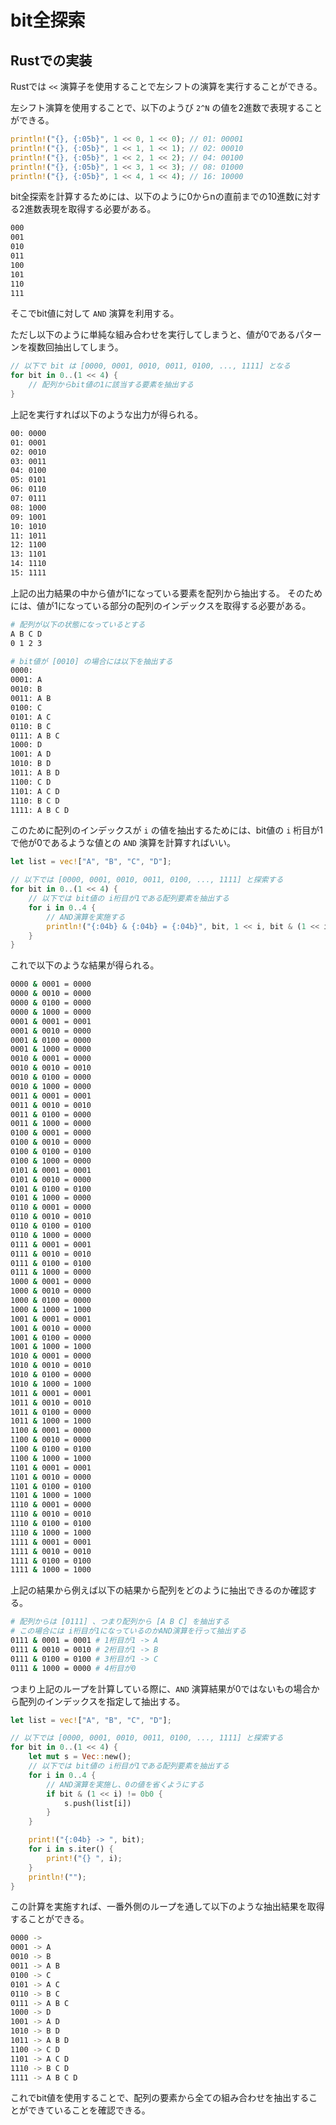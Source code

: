 # bit全探索

<!-- START doctoc -->
<!-- END doctoc -->

## Rustでの実装

Rustでは `<<` 演算子を使用することで左シフトの演算を実行することができる。

左シフト演算を使用することで、以下のようび `2^N` の値を2進数で表現することができる。

```rust
println!("{}, {:05b}", 1 << 0, 1 << 0); // 01: 00001 
println!("{}, {:05b}", 1 << 1, 1 << 1); // 02: 00010
println!("{}, {:05b}", 1 << 2, 1 << 2); // 04: 00100
println!("{}, {:05b}", 1 << 3, 1 << 3); // 08: 01000
println!("{}, {:05b}", 1 << 4, 1 << 4); // 16: 10000
```

bit全探索を計算するためには、以下のように0からnの直前までの10進数に対する2進数表現を取得する必要がある。

```bash
000
001
010
011
100
101
110
111
```

そこでbit値に対して `AND` 演算を利用する。

ただし以下のように単純な組み合わせを実行してしまうと、値が0であるパターンを複数回抽出してしまう。

```rust
// 以下で bit は [0000, 0001, 0010, 0011, 0100, ..., 1111] となる
for bit in 0..(1 << 4) {
    // 配列からbit値の1に該当する要素を抽出する
}
```

上記を実行すれば以下のような出力が得られる。

```bash
00: 0000
01: 0001
02: 0010
03: 0011
04: 0100
05: 0101
06: 0110
07: 0111
08: 1000
09: 1001
10: 1010
11: 1011
12: 1100
13: 1101
14: 1110
15: 1111
```

上記の出力結果の中から値が1になっている要素を配列から抽出する。
そのためには、値が1になっている部分の配列のインデックスを取得する必要がある。

```bash
# 配列が以下の状態になっているとする
A B C D
0 1 2 3

# bit値が [0010] の場合には以下を抽出する
0000: 
0001: A
0010: B
0011: A B
0100: C
0101: A C
0110: B C
0111: A B C
1000: D
1001: A D
1010: B D
1011: A B D
1100: C D
1101: A C D
1110: B C D
1111: A B C D
```

このために配列のインデックスが `i` の値を抽出するためには、bit値の `i` 桁目が1で他が0であるような値との `AND` 演算を計算すればいい。

```rust
let list = vec!["A", "B", "C", "D"];

// 以下では [0000, 0001, 0010, 0011, 0100, ..., 1111] と探索する
for bit in 0..(1 << 4) {
    // 以下では bit値の i桁目が1である配列要素を抽出する
    for i in 0..4 {
        // AND演算を実施する
        println!("{:04b} & {:04b} = {:04b}", bit, 1 << i, bit & (1 << i));
    }
}
```

これで以下のような結果が得られる。

```bash
0000 & 0001 = 0000
0000 & 0010 = 0000
0000 & 0100 = 0000
0000 & 1000 = 0000
0001 & 0001 = 0001
0001 & 0010 = 0000
0001 & 0100 = 0000
0001 & 1000 = 0000
0010 & 0001 = 0000
0010 & 0010 = 0010
0010 & 0100 = 0000
0010 & 1000 = 0000
0011 & 0001 = 0001
0011 & 0010 = 0010
0011 & 0100 = 0000
0011 & 1000 = 0000
0100 & 0001 = 0000
0100 & 0010 = 0000
0100 & 0100 = 0100
0100 & 1000 = 0000
0101 & 0001 = 0001
0101 & 0010 = 0000
0101 & 0100 = 0100
0101 & 1000 = 0000
0110 & 0001 = 0000
0110 & 0010 = 0010
0110 & 0100 = 0100
0110 & 1000 = 0000
0111 & 0001 = 0001
0111 & 0010 = 0010
0111 & 0100 = 0100
0111 & 1000 = 0000
1000 & 0001 = 0000
1000 & 0010 = 0000
1000 & 0100 = 0000
1000 & 1000 = 1000
1001 & 0001 = 0001
1001 & 0010 = 0000
1001 & 0100 = 0000
1001 & 1000 = 1000
1010 & 0001 = 0000
1010 & 0010 = 0010
1010 & 0100 = 0000
1010 & 1000 = 1000
1011 & 0001 = 0001
1011 & 0010 = 0010
1011 & 0100 = 0000
1011 & 1000 = 1000
1100 & 0001 = 0000
1100 & 0010 = 0000
1100 & 0100 = 0100
1100 & 1000 = 1000
1101 & 0001 = 0001
1101 & 0010 = 0000
1101 & 0100 = 0100
1101 & 1000 = 1000
1110 & 0001 = 0000
1110 & 0010 = 0010
1110 & 0100 = 0100
1110 & 1000 = 1000
1111 & 0001 = 0001
1111 & 0010 = 0010
1111 & 0100 = 0100
1111 & 1000 = 1000
```

上記の結果から例えば以下の結果から配列をどのように抽出できるのか確認する。

```bash
# 配列からは [0111] 、つまり配列から [A B C] を抽出する
# この場合には i桁目が1になっているのかAND演算を行って抽出する
0111 & 0001 = 0001 # 1桁目が1 -> A
0111 & 0010 = 0010 # 2桁目が1 -> B
0111 & 0100 = 0100 # 3桁目が1 -> C
0111 & 1000 = 0000 # 4桁目が0
```

つまり上記のループを計算している際に、`AND` 演算結果が0ではないもの場合から配列のインデックスを指定して抽出する。

```rust
let list = vec!["A", "B", "C", "D"];

// 以下では [0000, 0001, 0010, 0011, 0100, ..., 1111] と探索する
for bit in 0..(1 << 4) {
    let mut s = Vec::new();
    // 以下では bit値の i桁目が1である配列要素を抽出する
    for i in 0..4 {
        // AND演算を実施し、0の値を省くようにする
        if bit & (1 << i) != 0b0 {
            s.push(list[i])
        }
    }

    print!("{:04b} -> ", bit);
    for i in s.iter() {
        print!("{} ", i);
    }
    println!("");
}
```

この計算を実施すれば、一番外側のループを通して以下のような抽出結果を取得することができる。

```bash
0000 -> 
0001 -> A 
0010 -> B 
0011 -> A B 
0100 -> C 
0101 -> A C 
0110 -> B C 
0111 -> A B C 
1000 -> D 
1001 -> A D 
1010 -> B D 
1011 -> A B D 
1100 -> C D 
1101 -> A C D 
1110 -> B C D 
1111 -> A B C D 
```

これでbit値を使用することで、配列の要素から全ての組み合わせを抽出することができていることを確認できる。
